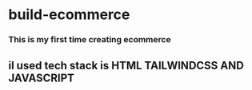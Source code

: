 # build-ecommerce


### This is my first time creating ecommerce

## il used tech stack is HTML TAILWINDCSS AND JAVASCRIPT